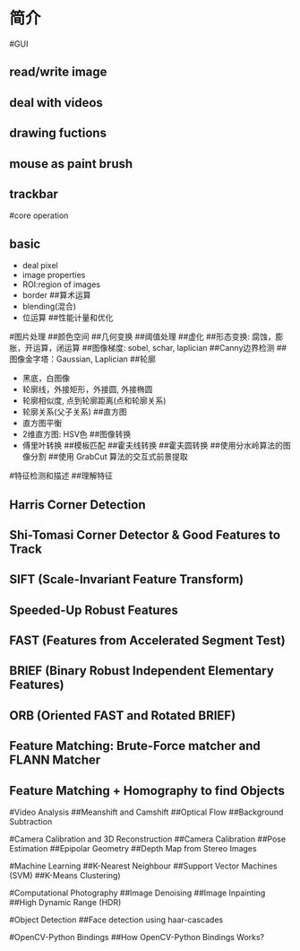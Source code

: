 # 简介

#GUI
## read/write image
## deal with videos
## drawing fuctions
## mouse as paint brush
## trackbar

#core operation
## basic
* deal pixel
* image properties
* ROI:region of images
* border
##算术运算
* blending(混合)
* 位运算
##性能计量和优化

#图片处理
##颜色空间
##几何变换
##阈值处理
##虚化
##形态变换: 腐蚀，膨胀，开运算，闭运算
##图像梯度: sobel, schar, laplician
##Canny边界检测
##图像金字塔：Gaussian, Laplician
##轮廓
* 黑底，白图像
* 轮廓线，外接矩形，外接圆, 外接椭圆
* 轮廓相似度, 点到轮廓距离(点和轮廓关系)
* 轮廓关系(父子关系)
##直方图
* 直方图平衡
* 2维直方图: HSV色
##图像转换
* 傅里叶转换
##模板匹配
##霍夫线转换
##霍夫圆转换
##使用分水岭算法的图像分割
##使用 GrabCut 算法的交互式前景提取

#特征检测和描述
##理解特征
## Harris Corner Detection
## Shi-Tomasi Corner Detector & Good Features to Track
## SIFT (Scale-Invariant Feature Transform)
## Speeded-Up Robust Features
## FAST (Features from Accelerated Segment Test)
## BRIEF (Binary Robust Independent Elementary Features)
## ORB (Oriented FAST and Rotated BRIEF)
## Feature Matching: Brute-Force matcher and FLANN Matcher
## Feature Matching + Homography to find Objects

#Video Analysis
##Meanshift and Camshift
##Optical Flow
##Background Subtraction

#Camera Calibration and 3D Reconstruction
##Camera Calibration
##Pose Estimation
##Epipolar Geometry
##Depth Map from Stereo Images


#Machine Learning
##K-Nearest Neighbour
##Support Vector Machines (SVM)
##K-Means Clustering)

#Computational Photography
##Image Denoising
##Image Inpainting
##High Dynamic Range (HDR)

#Object Detection
##Face detection using haar-cascades

#OpenCV-Python Bindings
##How OpenCV-Python Bindings Works?

